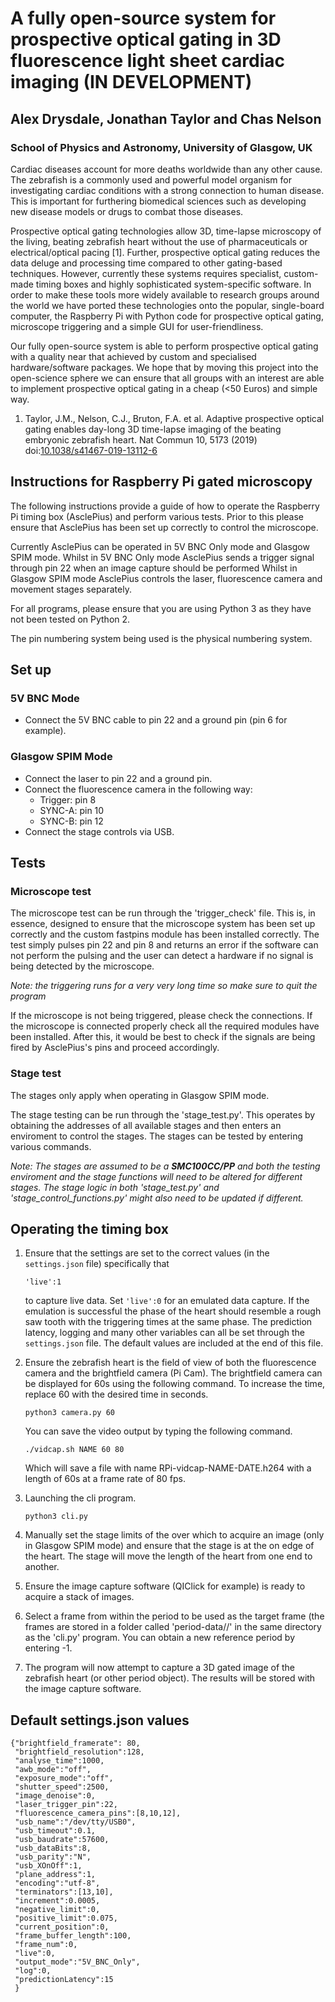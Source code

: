 # A fully open-source system for prospective optical gating in 3D fluorescence light sheet cardiac imaging (IN DEVELOPMENT)

## Alex Drysdale, Jonathan Taylor and Chas Nelson

### School of Physics and Astronomy, University of Glasgow, UK

Cardiac diseases account for more deaths worldwide than any other cause.
The zebrafish is a commonly used and powerful model organism for investigating cardiac conditions with a strong connection to human disease.
This is important for furthering biomedical sciences such as developing new disease models or drugs to combat those diseases. 

Prospective optical gating technologies allow 3D, time-lapse microscopy of the living, beating zebrafish heart without the use of pharmaceuticals or electrical/optical pacing [1].
Further, prospective optical gating reduces the data deluge and processing time compared to other gating-based techniques.
However, currently these systems requires specialist, custom-made timing boxes and highly sophisticated system-specific software.
In order to make these tools more widely available to research groups around the world we have ported these technologies onto the popular, single-board computer, the Raspberry Pi with Python code for prospective optical gating, microscope triggering and a simple GUI for user-friendliness.

Our fully open-source system is able to perform prospective optical gating with a quality near that achieved by custom and specialised hardware/software packages. We hope that by moving this project into the open-science sphere we can ensure that all groups with an interest are able to implement prospective optical gating in a cheap (<50 Euros) and simple way.

1. Taylor, J.M., Nelson, C.J., Bruton, F.A. et al. Adaptive prospective optical gating enables day-long 3D time-lapse imaging of the beating embryonic zebrafish heart. Nat Commun 10, 5173 (2019) doi:[10.1038/s41467-019-13112-6](https://dx.doi.org/10.1038/s41467-019-13112-6)

## Instructions for Raspberry Pi gated microscopy

The following instructions provide a guide of how to operate the Raspberry Pi timing box (AsclePius) and perform various tests. Prior to this please ensure that AsclePius has been set up correctly to control the microscope.

Currently AsclePius can be operated in 5V BNC Only mode and Glasgow SPIM mode. Whilst in 5V BNC Only mode AsclePius sends a trigger signal through pin 22 when an image capture should be performed
Whilst in Glasgow SPIM mode AsclePius controls the laser, fluorescence camera and movement stages separately.

For all programs, please ensure that you are using Python 3 as they have not been tested on Python 2.

The pin numbering system being used is the physical numbering system.

## Set up

### 5V BNC Mode

- Connect the 5V BNC cable to pin 22 and a ground pin (pin 6 for example).

### Glasgow SPIM Mode

- Connect the laser to pin 22 and a ground pin.
- Connect the fluorescence camera in the following way:
  - Trigger: pin 8
  - SYNC-A: pin 10
  - SYNC-B: pin 12
- Connect the stage controls via USB.

## Tests

### Microscope test

The microscope test can be run through the 'trigger_check' file.
This is, in essence, designed to ensure that the microscope system has been set up correctly and the custom fastpins module has been installed correctly.
The test simply pulses pin 22 and pin 8 and returns an error if the software can not perform the pulsing and the user can detect a hardware if no signal is being detected by the microscope.

*Note: the triggering runs for a very very long time so make sure to quit the program*

If the microscope is not being triggered, please check the connections.
If the microscope is connected properly check all the required modules have been installed.
After this, it would be best to check if the signals are being fired by AsclePius's pins and proceed accordingly.

### Stage test

The stages only apply when operating in Glasgow SPIM mode.

The stage testing can be run through the 'stage_test.py'.
This operates by obtaining the addresses of all available stages and then enters an enviroment to control the stages.
The stages can be tested by entering various commands.

*Note: The stages are assumed to be  a **SMC100CC/PP** and both the testing enviroment and the stage functions will need to be altered for different stages.
The stage logic in both 'stage_test.py' and 'stage_control_functions.py' might also need to be updated if different.*

## Operating the timing box 

1. Ensure that the settings are set to the correct values (in the ```settings.json``` file) specifically that 

   ```'live':1``` 

   to capture live data. Set ```'live':0``` for an emulated data capture. If the emulation is successful the phase of the heart should resemble a rough saw tooth with the triggering times at the same phase. The prediction latency, logging and many other variables can all be set through the ```settings.json``` file. The default values are included at the end of this file.

2. Ensure the zebrafish heart is the field of view of both the fluorescence camera and the brightfield camera (Pi Cam). The brightfield camera can be displayed for 60s using the following command. To increase the time, replace 60 with the desired time in seconds.

   ```{bash}
   python3 camera.py 60
   ```

   You can save the video output by typing the following command.

   ```{bash}
   ./vidcap.sh NAME 60 80
   ```

   Which will save a file with name RPi-vidcap-NAME-DATE.h264 with a length of 60s at a frame rate of 80 fps.

3. Launching the cli program.

   ```{bash}
   python3 cli.py
   ```

   

4. Manually set the stage limits of the over which to acquire an image (only in Glasgow SPIM mode) and ensure that the stage is at the on edge of the heart. The stage will move the length of the heart from one end to another.

5. Ensure the image capture software (QIClick for example) is ready to acquire a stack of images.

6. Select a frame from within the period to be used as the target frame (the frames are stored in a folder called 'period-data//' in the same directory as the 'cli.py' program. You can obtain a new reference period by entering -1.  

7. The program will now attempt to capture a 3D gated image of the zebrafish heart (or other period object). The results will be stored with the image capture software.

## Default settings.json values

```{json}
{"brightfield_framerate": 80,
 "brightfield_resolution":128,
 "analyse_time":1000,
 "awb_mode":"off",
 "exposure_mode":"off",
 "shutter_speed":2500,
 "image_denoise":0,
 "laser_trigger_pin":22,
 "fluorescence_camera_pins":[8,10,12],
 "usb_name":"/dev/tty/USB0",
 "usb_timeout":0.1,
 "usb_baudrate":57600,
 "usb_dataBits":8,
 "usb_parity":"N",
 "usb_XOnOff":1,
 "plane_address":1,
 "encoding":"utf-8",
 "terminators":[13,10],
 "increment":0.0005,
 "negative_limit":0,
 "positive_limit":0.075,
 "current_position":0,
 "frame_buffer_length":100,
 "frame_num":0,
 "live":0,
 "output_mode":"5V_BNC_Only",
 "log":0,
 "predictionLatency":15
 }
```

